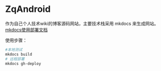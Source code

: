 # ZqAndroid

作为自己个人技术wiki的博客源码网站，主要技术栈采用 mkdocs 来生成网站。[mkdocs使用部署文档](https://hellowac.github.io/mkdocs-docs-zh/)

使用步骤：

```bash
#本地测试
mkdocs build
# 远程部署
mkdocs gh-deploy

```







